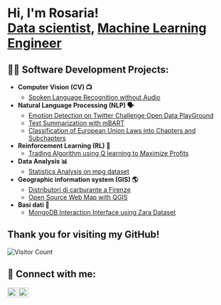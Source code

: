 <h1>Hi, I'm Rosaria! <br/><a href="https://github.com/RosLeo">Data scientist</a>, <a href="https://github.com/RosLeo">Machine Learning Engineer</a> </h1>

<h2>👨‍💻 Software Development Projects:</h2>

- <b> Computer Vision (CV) 📺</b>
  - [Spoken Language Recognition without Audio](https://github.com/RosLeo/Spoken-Language-Recognition-without-Audio)
- <b> Natural Language Processing (NLP) 🗣️ </b>
  - [Emotion Detection on Twitter Challenge Open Data PlayGround](https://github.com/RosLeo/Emotion-Detection-Challenge-on-Twitter)
  - [Text Summarization with mBART](https://github.com/RosLeo/Text-summarization)
  - [Classification of European Union Laws into Chapters and Subchapters](https://github.com/RosLeo/ITADATAhack2023)
- <b> Reinforcement Learning (RL) 🌟 </b>
  - [Trading Algorithm using Q learning to Maximize Profits](https://github.com/RosLeo/Development-of-a-Trading-Algorithm-using-Q-learning-to-Maximize-Profits.)
- <b>Data Analysis 📊</b>
  - [Statistics Analysis on mpg dataset](https://github.com/RosLeo/Statistica-e-Analisi-dei-Dati)
- <b>Geographic information system (GIS) 🌎</b>
  - [Distributori di carburante a Firenze](https://github.com/RosLeo/Distributori-di-carburante-a-Firenze)
  - [Open Source Web Map with QGIS](https://github.com/RosLeo/Open-Source-Web-Map-with-QGIS)
- <b>Basi dati 💾</b>
  - [MongoDB Interaction Interface using Zara Dataset](https://github.com/RosLeo/Basi-Dati)
  
  

<h2> Thank you for visiting my GitHub! </h2>  

![Visitor Count](https://komarev.com/ghpvc/?username=YourGitHubUsername&style=flat-square)

<h2> 🤳 Connect with me:</h2>

[<img align="left" alt="Rosaria Leone | LinkedIn" width="22px" src="https://cdn.jsdelivr.net/npm/simple-icons@v3/icons/linkedin.svg" />][linkedin]
[<img align="left" alt="Rosaria Leone | Instagram" width="22px" src="https://cdn.jsdelivr.net/npm/simple-icons@v3/icons/instagram.svg" />][instagram]

[instagram]: https://www.instagram.com/rosarialeoneee/
[linkedin]: [www.linkedin.com/in/rosaria-leone-357026210](https://www.instagram.com/rosarialeoneee/)







